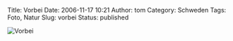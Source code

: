 Title: Vorbei
Date: 2006-11-17 10:21
Author: tom
Category: Schweden
Tags: Foto, Natur
Slug: vorbei
Status: published

![Vorbei](/pic/vorbei.jpg "Vorbei")

